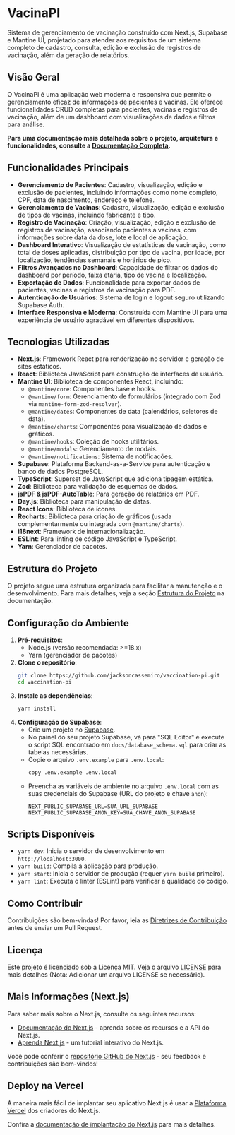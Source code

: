 # VacinaPI

Sistema de gerenciamento de vacinação construído com Next.js, Supabase e Mantine UI, projetado para atender aos requisitos de um sistema completo de cadastro, consulta, edição e exclusão de registros de vacinação, além da geração de relatórios.

## Visão Geral

O VacinaPI é uma aplicação web moderna e responsiva que permite o gerenciamento eficaz de informações de pacientes e vacinas. Ele oferece funcionalidades CRUD completas para pacientes, vacinas e registros de vacinação, além de um dashboard com visualizações de dados e filtros para análise.

**Para uma documentação mais detalhada sobre o projeto, arquitetura e funcionalidades, consulte a [Documentação Completa](./docs/index.md).**

## Funcionalidades Principais

- **Gerenciamento de Pacientes**: Cadastro, visualização, edição e exclusão de pacientes, incluindo informações como nome completo, CPF, data de nascimento, endereço e telefone.
- **Gerenciamento de Vacinas**: Cadastro, visualização, edição e exclusão de tipos de vacinas, incluindo fabricante e tipo.
- **Registro de Vacinação**: Criação, visualização, edição e exclusão de registros de vacinação, associando pacientes a vacinas, com informações sobre data da dose, lote e local de aplicação.
- **Dashboard Interativo**: Visualização de estatísticas de vacinação, como total de doses aplicadas, distribuição por tipo de vacina, por idade, por localização, tendências semanais e horários de pico.
- **Filtros Avançados no Dashboard**: Capacidade de filtrar os dados do dashboard por período, faixa etária, tipo de vacina e localização.
- **Exportação de Dados**: Funcionalidade para exportar dados de pacientes, vacinas e registros de vacinação para PDF.
- **Autenticação de Usuários**: Sistema de login e logout seguro utilizando Supabase Auth.
- **Interface Responsiva e Moderna**: Construída com Mantine UI para uma experiência de usuário agradável em diferentes dispositivos.

## Tecnologias Utilizadas

- **Next.js**: Framework React para renderização no servidor e geração de sites estáticos.
- **React**: Biblioteca JavaScript para construção de interfaces de usuário.
- **Mantine UI**: Biblioteca de componentes React, incluindo:
  - `@mantine/core`: Componentes base e hooks.
  - `@mantine/form`: Gerenciamento de formulários (integrado com Zod via `mantine-form-zod-resolver`).
  - `@mantine/dates`: Componentes de data (calendários, seletores de data).
  - `@mantine/charts`: Componentes para visualização de dados e gráficos.
  - `@mantine/hooks`: Coleção de hooks utilitários.
  - `@mantine/modals`: Gerenciamento de modais.
  - `@mantine/notifications`: Sistema de notificações.
- **Supabase**: Plataforma Backend-as-a-Service para autenticação e banco de dados PostgreSQL.
- **TypeScript**: Superset de JavaScript que adiciona tipagem estática.
- **Zod**: Biblioteca para validação de esquemas de dados.
- **jsPDF & jsPDF-AutoTable**: Para geração de relatórios em PDF.
- **Day.js**: Biblioteca para manipulação de datas.
- **React Icons**: Biblioteca de ícones.
- **Recharts**: Biblioteca para criação de gráficos (usada complementarmente ou integrada com `@mantine/charts`).
- **i18next**: Framework de internacionalização.
- **ESLint**: Para linting de código JavaScript e TypeScript.
- **Yarn**: Gerenciador de pacotes.

## Estrutura do Projeto

O projeto segue uma estrutura organizada para facilitar a manutenção e o desenvolvimento. Para mais detalhes, veja a seção [Estrutura do Projeto](./docs/architecture.md) na documentação.

## Configuração do Ambiente

1.  **Pré-requisitos**:
    - Node.js (versão recomendada: >=18.x)
    - Yarn (gerenciador de pacotes)
2.  **Clone o repositório**:
    ```bash
    git clone https://github.com/jacksoncassemiro/vaccination-pi.git
    cd vaccination-pi
    ```
3.  **Instale as dependências**:
    ```bash
    yarn install
    ```
4.  **Configuração do Supabase**:
    - Crie um projeto no [Supabase](https://supabase.com/).
    - No painel do seu projeto Supabase, vá para "SQL Editor" e execute o script SQL encontrado em `docs/database_schema.sql` para criar as tabelas necessárias.
    - Copie o arquivo `.env.example` para `.env.local`:
      ```bash
      copy .env.example .env.local
      ```
    - Preencha as variáveis de ambiente no arquivo `.env.local` com as suas credenciais do Supabase (URL do projeto e chave `anon`):
      ```env
      NEXT_PUBLIC_SUPABASE_URL=SUA_URL_SUPABASE
      NEXT_PUBLIC_SUPABASE_ANON_KEY=SUA_CHAVE_ANON_SUPABASE
      ```

## Scripts Disponíveis

- `yarn dev`: Inicia o servidor de desenvolvimento em `http://localhost:3000`.
- `yarn build`: Compila a aplicação para produção.
- `yarn start`: Inicia o servidor de produção (requer `yarn build` primeiro).
- `yarn lint`: Executa o linter (ESLint) para verificar a qualidade do código.

## Como Contribuir

Contribuições são bem-vindas! Por favor, leia as [Diretrizes de Contribuição](./docs/contributing.md) antes de enviar um Pull Request.

## Licença

Este projeto é licenciado sob a Licença MIT. Veja o arquivo [LICENSE](./LICENSE) para mais detalhes (Nota: Adicionar um arquivo LICENSE se necessário).

## Mais Informações (Next.js)

Para saber mais sobre o Next.js, consulte os seguintes recursos:

- [Documentação do Next.js](https://nextjs.org/docs) - aprenda sobre os recursos e a API do Next.js.
- [Aprenda Next.js](https://nextjs.org/learn) - um tutorial interativo do Next.js.

Você pode conferir o [repositório GitHub do Next.js](https://github.com/vercel/next.js) - seu feedback e contribuições são bem-vindos!

## Deploy na Vercel

A maneira mais fácil de implantar seu aplicativo Next.js é usar a [Plataforma Vercel](https://vercel.com/new?utm_medium=default-template&filter=next.js&utm_source=create-next-app&utm_campaign=create-next-app-readme) dos criadores do Next.js.

Confira a [documentação de implantação do Next.js](https://nextjs.org/docs/app/building-your-application/deploying) para mais detalhes.
